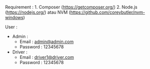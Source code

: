 Requirement :
    1. Composer (https://getcomposer.org/)
    2. Node.js (https://nodejs.org/) atau NVM (https://github.com/coreybutler/nvm-windows)

User :
  - Admin :
      * Email : admin@admin.com
      * Password : 12345678
  - Driver :
      * Email : driver1@driver.com
      * Password : 12345678
